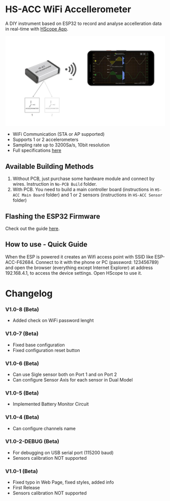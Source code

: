 # HS-ACC WiFi Accellerometer
 A DIY instrument based on ESP32 to record and analyse accelleration data in real-time with [HScope App](http://www.martinloren.com/hscope/).
 
 ![HS-ACC](HS-ACC_Intro.jpg)
 
 - WiFi Communication (STA or AP supported)
 - Supports 1 or 2 accelerometers
 - Sampling rate up to 3200Sa/s, 10bit resolution
 - Full specifications [here](https://www.martinloren.com/hs-acc-wifi-accelerometer/)
 
 ## Available Building Methods
1) Without PCB, just purchase some hardware module and connect by wires. Instruction in <code>No-PCB Build</code> folder.
2) With PCB. You need to build a main controller board (instructions in <code>HS-ACC Main Board</code> folder) and 1 or 2 sensors (instructions in <code>HS-ACC Sensor</code> folder)

 ## Flashing the ESP32 Firmware
 Check out the guide [here](https://www.martinloren.com/guides/fashing-esp32/).


 ## How to use - Quick Guide
 When the ESP is powered it creates an Wifi access point with SSID like ESP-ACC-F62684. Connect to it with the phone or PC (password: 123456789) and open the browser (everything except Internet Explorer) at address 192.168.4.1, to access the device settings. Open HScope to use it.

# Changelog
### V1.0-8 (Beta)
 - Added check on WiFi password lenght
   
### V1.0-7 (Beta)
 - Fixed base configuration
 - Fixed configuration reset button

### V1.0-6 (Beta)
 - Can use Sigle sensor both on Port 1 and on Port 2
 - Can configure Sensor Axis for each sensor in Dual Model

### V1.0-5 (Beta)
 - Implemented Battery Monitor Circuit
 
### V1.0-4 (Beta)
 - Can configure channels name
 
 ### V1.0-2-DEBUG (Beta)
 - For debugging on USB serial port (115200 baud)
 - Sensors calibration NOT supported
 
 ### V1.0-1 (Beta)
 - Fixed typo in Web Page, fixed styles, added info
 - First Release
 - Sensors calibration NOT supported


 
 
